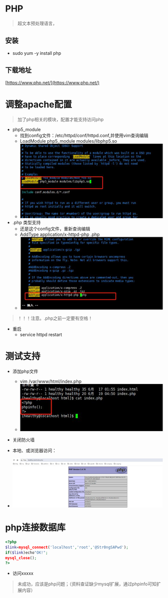 # PHP
> 超文本预处理语言，

## 安装
- sudo yum -y install php

## 下载地址
[https://www.php.net/](https://www.php.net/)

# 调整apache配置
> 加了php相关的模块，配置才能支持访问php

- php5_module
	- 找到config文件：/etc/httpd/conf/httpd.conf,并使用vim查询编辑
	- LoadModule php5_module modules/libphp5.so
	- ![](imgs/11.jpg)
- .php 类型支持
	- 还是这个config文件，重新查询编辑
	- AddType application/x-httpd-php .php
	- ![](imgs/12.jpg)
> ！！！注意。.php之前一定要有空格！

- 重启
	- service httpd restart

# 测试支持
- 添加php文件
	- vim /var/www/html/index.php
	- ![](imgs/13.jpg)

- 关闭防火墙
- 本地、或浏览器访问： 
- ![](imgs/14.jpg)

# php连接数据库
```php
<?php
$link=mysql_connect('localhost','root','@Str0ngSAPwd');
if($link)echo"OK!";
mysql_close();
?>

```
- 访问xxxxx
> 未成功，应该是php问题；（资料查证缺少mysql扩展，通过phpinfo可知扩展内容）
